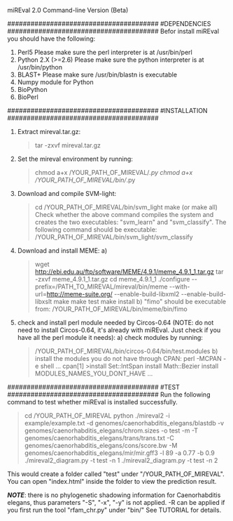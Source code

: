 miREval 2.0 Command-line Version (Beta)

#######################################
#DEPENDENCIES
#######################################
Befor install miREval you should have the following:
1. Perl5
   Please make sure the perl interpreter is at /usr/bin/perl
2. Python 2.X (>=2.6)
   Please make sure the python interpreter is at /usr/bin/python
3. BLAST+
   Please make sure /usr/bin/blastn is executable
4. Numpy module for Python
5. BioPython
6. BioPerl


#######################################
#INSTALLATION
#######################################
1. Extract mireval.tar.gz:
   > tar -zxvf mireval.tar.gz

2. Set the mireval environment by running:
   > chmod a+x /YOUR_PATH_OF_MIREVAL/*.py
   > chmod a+x /YOUR_PATH_OF_MIREVAL/bin/*.py

3. Download and compile SVM-light:
   > cd /YOUR_PATH_OF_MIREVAL/bin/svm_light
   > make (or make all)
   Check whether the above command compiles the system and creates the two executables: "svm_learn" and "svm_classify". The following command should be executable:
   > /YOUR_PATH_OF_MIREVAL/bin/svm_light/svm_classify

4. Download and install MEME:
   a) 
   > wget http://ebi.edu.au/ftp/software/MEME/4.9.1/meme_4.9.1_1.tar.gz
   > tar -zxvf meme_4.9.1_1.tar.gz
   > cd meme_4.9.1_1
   > ./configure --prefix=/PATH_TO_MIREVAL/mireval/bin/meme --with-url=http://meme-suite.org/ --enable-build-libxml2 --enable-build-libxslt
   > make
   > make test
   > make install
   b) "fimo" should be executable from:
   > /YOUR_PATH_OF_MIREVAL/bin/meme/bin/fimo

5. check and install perl module needed by Circos-0.64 (NOTE: do not need to install Circos-0.64, it's already with miREval. Just check if you have all the perl module it needs):
   a) check modules by running:
   > /YOUR_PATH_OF_MIREVAL/bin/circos-0.64/bin/test.modules
   b) install the modules you do not have through CPAN:
   > perl -MCPAN -e shell
   ...
   > cpan[1] >install Set::IntSpan
   >install Math::Bezier
   >install MODULES_NAMES_YOU_DONT_HAVE
   ...


#######################################
#TEST
#######################################
Run the following command to test whether miREval is installed successfully.

> cd /YOUR_PATH_OF_MIREVAL
> python ./mireval2 -i example/example.txt -d genomes/caenorhabditis_elegans/blastdb -v genomes/caenorhabditis_elegans/chrom.sizes -o test -m -T genomes/caenorhabditis_elegans/trans/trans.txt -C genomes/caenorhabditis_elegans/cons/score.bw -M genomes/caenorhabditis_elegans/mir/mir.gff3 -l 89 -a 0.77 -b 0.9
> ./mireval2_diagram.py -t test -n 1
> ./mireval2_diagram.py -t test -n 2

This would create a folder called "test" under "/YOUR_PATH_OF_MIREVAL". You can open "index.html" inside the folder to view the prediction result. 

***NOTE***: there is no phylogenetic shadowing information for Caenorhabditis elegans, thus parameters "-S", "-x", "-y" is not applied. 
            -R can be applied if you first run the tool "rfam_chr.py" under "bin/"
            See TUTORIAL for details.

